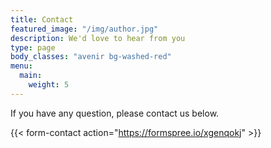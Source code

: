 ```yaml
---
title: Contact
featured_image: "/img/author.jpg"
description: We'd love to hear from you
type: page
body_classes: "avenir bg-washed-red"
menu: 
  main:
    weight: 5
---
```



If you have any question, please contact us below. 

{{< form-contact action="https://formspree.io/xgenqokj"  >}}